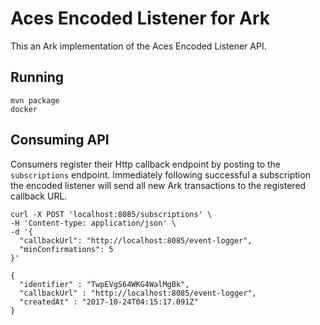 # Aces Encoded Listener for Ark

This an Ark implementation of the Aces Encoded Listener API.


## Running

```
mvn package
docker 
```

## Consuming API

Consumers register their Http callback endpoint by posting to the `subscriptions`
endpoint. Immediately following successful a subscription the encoded
listener will send all new Ark transactions to the registered callback
URL.

```shell
curl -X POST 'localhost:8085/subscriptions' \
-H 'Content-type: application/json' \
-d '{
  "callbackUrl": "http://localhost:8085/event-logger",
  "minConfirmations": 5
}'
```

```
{
  "identifier" : "TwpEVgS64WKG4WalMgBk",
  "callbackUrl" : "http://localhost:8085/event-logger",
  "createdAt" : "2017-10-24T04:15:17.091Z"
}
```

